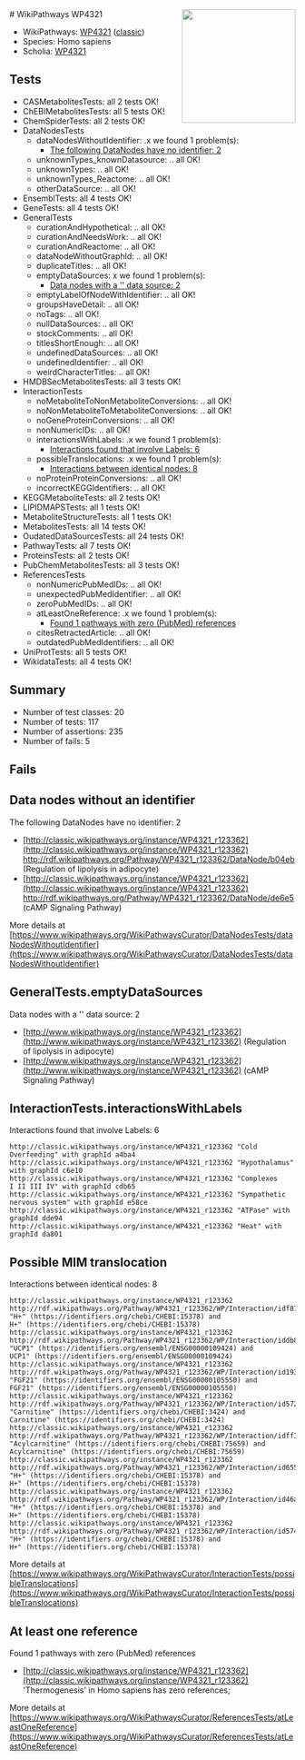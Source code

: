 <img style="float: right; width: 200px" src="https://upload.wikimedia.org/wikipedia/commons/thumb/8/83/Wplogo_with_text_500.png/640px-Wplogo_with_text_500.png" />
# WikiPathways WP4321

* WikiPathways: [WP4321](https://wikipathways.org/pathways/WP4321) ([classic](https://classic.wikipathways.org/instance/WP4321))
* Species: Homo sapiens
* Scholia: [WP4321](https://scholia.toolforge.org/wikipathways/WP4321)
## Tests
* CASMetabolitesTests: all 2 tests OK!
* ChEBIMetabolitesTests: all 5 tests OK!
* ChemSpiderTests: all 2 tests OK!
* DataNodesTests
    * dataNodesWithoutIdentifier: .x we found 1 problem(s):
        * [The following DataNodes have no identifier: 2](#d2d32fa1)
    * unknownTypes_knownDatasource: .. all OK!
    * unknownTypes: .. all OK!
    * unknownTypes_Reactome: .. all OK!
    * otherDataSource: .. all OK!
* EnsemblTests: all 4 tests OK!
* GeneTests: all 4 tests OK!
* GeneralTests
    * curationAndHypothetical: .. all OK!
    * curationAndNeedsWork: .. all OK!
    * curationAndReactome: .. all OK!
    * dataNodeWithoutGraphId: .. all OK!
    * duplicateTitles: .. all OK!
    * emptyDataSources: x we found 1 problem(s):
        * [Data nodes with a '' data source: 2](#3d121fcd)
    * emptyLabelOfNodeWithIdentifier: .. all OK!
    * groupsHaveDetail: .. all OK!
    * noTags: .. all OK!
    * nullDataSources: .. all OK!
    * stockComments: .. all OK!
    * titlesShortEnough: .. all OK!
    * undefinedDataSources: .. all OK!
    * undefinedIdentifier: .. all OK!
    * weirdCharacterTitles: .. all OK!
* HMDBSecMetabolitesTests: all 3 tests OK!
* InteractionTests
    * noMetaboliteToNonMetaboliteConversions: .. all OK!
    * noNonMetaboliteToMetaboliteConversions: .. all OK!
    * noGeneProteinConversions: .. all OK!
    * nonNumericIDs: .. all OK!
    * interactionsWithLabels: .x we found 1 problem(s):
        * [Interactions found that involve Labels: 6](#630d267d)
    * possibleTranslocations: .x we found 1 problem(s):
        * [Interactions between identical nodes: 8](#1c11820d)
    * noProteinProteinConversions: .. all OK!
    * incorrectKEGGIdentifiers: .. all OK!
* KEGGMetaboliteTests: all 2 tests OK!
* LIPIDMAPSTests: all 1 tests OK!
* MetaboliteStructureTests: all 1 tests OK!
* MetabolitesTests: all 14 tests OK!
* OudatedDataSourcesTests: all 24 tests OK!
* PathwayTests: all 7 tests OK!
* ProteinsTests: all 2 tests OK!
* PubChemMetabolitesTests: all 3 tests OK!
* ReferencesTests
    * nonNumericPubMedIDs: .. all OK!
    * unexpectedPubMedIdentifier: .. all OK!
    * zeroPubMedIDs: .. all OK!
    * atLeastOneReference: .x we found 1 problem(s):
        * [Found 1 pathways with zero (PubMed) references](#d0a459f0)
    * citesRetractedArticle: .. all OK!
    * outdatedPubMedIdentifiers: .. all OK!
* UniProtTests: all 5 tests OK!
* WikidataTests: all 4 tests OK!


## Summary

* Number of test classes: 20
* Number of tests: 117
* Number of assertions: 235
* Number of fails: 5

## Fails

<a name="d2d32fa1" />

## Data nodes without an identifier

The following DataNodes have no identifier: 2

* [http://classic.wikipathways.org/instance/WP4321_r123362](http://classic.wikipathways.org/instance/WP4321_r123362) http://rdf.wikipathways.org/Pathway/WP4321_r123362/DataNode/b04eb (Regulation of
lipolysis in 
adipocyte)
* [http://classic.wikipathways.org/instance/WP4321_r123362](http://classic.wikipathways.org/instance/WP4321_r123362) http://rdf.wikipathways.org/Pathway/WP4321_r123362/DataNode/de6e5 (cAMP Signaling
Pathway)


More details at [https://www.wikipathways.org/WikiPathwaysCurator/DataNodesTests/dataNodesWithoutIdentifier](https://www.wikipathways.org/WikiPathwaysCurator/DataNodesTests/dataNodesWithoutIdentifier)

<a name="3d121fcd" />

## GeneralTests.emptyDataSources

Data nodes with a '' data source: 2

* [http://www.wikipathways.org/instance/WP4321_r123362](http://www.wikipathways.org/instance/WP4321_r123362) (Regulation of
lipolysis in 
adipocyte)
* [http://www.wikipathways.org/instance/WP4321_r123362](http://www.wikipathways.org/instance/WP4321_r123362) (cAMP Signaling
Pathway)


<a name="630d267d" />

## InteractionTests.interactionsWithLabels

Interactions found that involve Labels: 6
```
http://classic.wikipathways.org/instance/WP4321_r123362 "Cold
Overfeeding" with graphId a4ba4
http://classic.wikipathways.org/instance/WP4321_r123362 "Hypothalamus" with graphId c6e10
http://classic.wikipathways.org/instance/WP4321_r123362 "Complexes
I II III IV" with graphId cdb65
http://classic.wikipathways.org/instance/WP4321_r123362 "Sympathetic nervous system" with graphId e58ce
http://classic.wikipathways.org/instance/WP4321_r123362 "ATPase" with graphId dde94
http://classic.wikipathways.org/instance/WP4321_r123362 "Heat" with graphId da801
```

<a name="1c11820d" />

## Possible MIM translocation

Interactions between identical nodes: 8
```
http://classic.wikipathways.org/instance/WP4321_r123362 http://rdf.wikipathways.org/Pathway/WP4321_r123362/WP/Interaction/idf871240e "H+" (https://identifiers.org/chebi/CHEBI:15378) and 
H+" (https://identifiers.org/chebi/CHEBI:15378)
http://classic.wikipathways.org/instance/WP4321_r123362 http://rdf.wikipathways.org/Pathway/WP4321_r123362/WP/Interaction/iddb8c0b62 "UCP1" (https://identifiers.org/ensembl/ENSG00000109424) and 
UCP1" (https://identifiers.org/ensembl/ENSG00000109424)
http://classic.wikipathways.org/instance/WP4321_r123362 http://rdf.wikipathways.org/Pathway/WP4321_r123362/WP/Interaction/id193a33aa "FGF21" (https://identifiers.org/ensembl/ENSG00000105550) and 
FGF21" (https://identifiers.org/ensembl/ENSG00000105550)
http://classic.wikipathways.org/instance/WP4321_r123362 http://rdf.wikipathways.org/Pathway/WP4321_r123362/WP/Interaction/id57294529 "Carnitine" (https://identifiers.org/chebi/CHEBI:3424) and 
Carnitine" (https://identifiers.org/chebi/CHEBI:3424)
http://classic.wikipathways.org/instance/WP4321_r123362 http://rdf.wikipathways.org/Pathway/WP4321_r123362/WP/Interaction/idff31b704 "Acylcarnitine" (https://identifiers.org/chebi/CHEBI:75659) and 
Acylcarnitine" (https://identifiers.org/chebi/CHEBI:75659)
http://classic.wikipathways.org/instance/WP4321_r123362 http://rdf.wikipathways.org/Pathway/WP4321_r123362/WP/Interaction/id655271cc "H+" (https://identifiers.org/chebi/CHEBI:15378) and 
H+" (https://identifiers.org/chebi/CHEBI:15378)
http://classic.wikipathways.org/instance/WP4321_r123362 http://rdf.wikipathways.org/Pathway/WP4321_r123362/WP/Interaction/id46a8e9e5 "H+" (https://identifiers.org/chebi/CHEBI:15378) and 
H+" (https://identifiers.org/chebi/CHEBI:15378)
http://classic.wikipathways.org/instance/WP4321_r123362 http://rdf.wikipathways.org/Pathway/WP4321_r123362/WP/Interaction/id574106d "H+" (https://identifiers.org/chebi/CHEBI:15378) and 
H+" (https://identifiers.org/chebi/CHEBI:15378)
```

More details at [https://www.wikipathways.org/WikiPathwaysCurator/InteractionTests/possibleTranslocations](https://www.wikipathways.org/WikiPathwaysCurator/InteractionTests/possibleTranslocations)

<a name="d0a459f0" />

## At least one reference

Found 1 pathways with zero (PubMed) references

* [http://classic.wikipathways.org/instance/WP4321_r123362](http://classic.wikipathways.org/instance/WP4321_r123362) 'Thermogenesis' in Homo sapiens has zero references; 


More details at [https://www.wikipathways.org/WikiPathwaysCurator/ReferencesTests/atLeastOneReference](https://www.wikipathways.org/WikiPathwaysCurator/ReferencesTests/atLeastOneReference)

